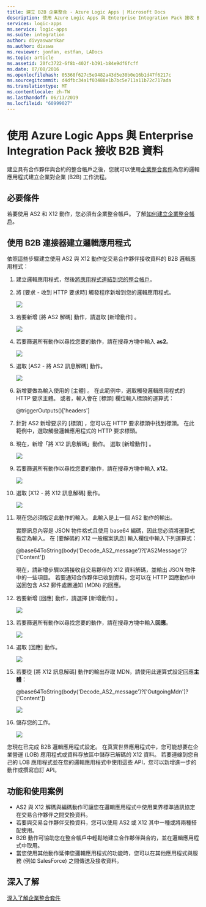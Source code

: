 ```yaml
---
title: 建立 B2B 企業整合 - Azure Logic Apps | Microsoft Docs
description: 使用 Azure Logic Apps 與 Enterprise Integration Pack 接收 B2B 資料
services: logic-apps
ms.service: logic-apps
ms.suite: integration
author: divyaswarnkar
ms.author: divswa
ms.reviewer: jonfan, estfan, LADocs
ms.topic: article
ms.assetid: 20fc3722-6f8b-402f-b391-b84e9df6fcff
ms.date: 07/08/2016
ms.openlocfilehash: 05368f627c5e9482a43d5e30b0e16b1d47f6217c
ms.sourcegitcommit: d4dfbc34a1f03488e1b7bc5e711a11b72c717ada
ms.translationtype: MT
ms.contentlocale: zh-TW
ms.lasthandoff: 06/13/2019
ms.locfileid: "60999027"
---
```

# <a name="receive-b2b-data-with-azure-logic-apps-and-enterprise-integration-pack"></a>使用 Azure Logic Apps 與 Enterprise Integration Pack 接收 B2B 資料

建立具有合作夥伴與合約的整合帳戶之後，您就可以使用[企業整合套件](logic-apps-enterprise-integration-overview.md)為您的邏輯應用程式建立企業對企業 (B2B) 工作流程。

## <a name="prerequisites"></a>必要條件

若要使用 AS2 和 X12 動作，您必須有企業整合帳戶。 了解[如何建立企業整合帳戶](../logic-apps/logic-apps-enterprise-integration-accounts.md)。

## <a name="create-a-logic-app-with-b2b-connectors"></a>使用 B2B 連接器建立邏輯應用程式

依照這些步驟建立使用 AS2 與 X12 動作從交易合作夥伴接收資料的 B2B 邏輯應用程式：

1. 建立邏輯應用程式，然後[將應用程式連結到您的整合帳戶](../logic-apps/logic-apps-enterprise-integration-accounts.md)。

2. 將 [要求 - 收到 HTTP 要求時]  觸發程序新增到您的邏輯應用程式。

    ![](./media/logic-apps-enterprise-integration-b2b/flatfile-1.png)

3. 若要新增 [將 AS2 解碼]  動作，請選取 [新增動作]  。

    ![](./media/logic-apps-enterprise-integration-b2b/transform-2.png)

4. 若要篩選所有動作以尋找您要的動作，請在搜尋方塊中輸入 **as2**。

    ![](./media/logic-apps-enterprise-integration-b2b/b2b-5.png)

5. 選取 [AS2 - 將 AS2 訊息解碼]  動作。

    ![](./media/logic-apps-enterprise-integration-b2b/b2b-6.png)

6. 新增要做為輸入使用的 [主體]  。 
   在此範例中，選取觸發邏輯應用程式的 HTTP 要求主體。 或者，輸入會在 [標頭]  欄位輸入標頭的運算式：

    @triggerOutputs()['headers']

7. 針對 AS2 新增要求的 [標頭]  ，您可以在 HTTP 要求標頭中找到標頭。 
   在此範例中，選取觸發邏輯應用程式的 HTTP 要求標頭。

8. 現在，新增「將 X12 訊息解碼」動作。 選取 [新增動作]  。

    ![](./media/logic-apps-enterprise-integration-b2b/b2b-9.png)

9. 若要篩選所有動作以尋找您要的動作，請在搜尋方塊中輸入 **x12**。

    ![](./media/logic-apps-enterprise-integration-b2b/b2b-10.png)

10. 選取 [X12 - 將 X12 訊息解碼]  動作。

    ![](./media/logic-apps-enterprise-integration-b2b/b2b-as2message.png)

11. 現在您必須指定此動作的輸入。 
    此輸入是上一個 AS2 動作的輸出。

    實際訊息內容是 JSON 物件格式且使用 base64 編碼，因此您必須將運算式指定為輸入。 
    在 [要解碼的 X12 一般檔案訊息]  輸入欄位中輸入下列運算式：
    
    @base64ToString(body('Decode_AS2_message')?['AS2Message']?['Content'])

    現在，請新增步驟以將接收自交易夥伴的 X12 資料解碼，並輸出 JSON 物件中的一些項目。 
    若要通知合作夥伴已收到資料，您可以在 HTTP 回應動作中送回包含 AS2 郵件處置通知 (MDN) 的回應。

12. 若要新增 [回應]  動作，請選擇 [新增動作]  。

    ![](./media/logic-apps-enterprise-integration-b2b/b2b-14.png)

13. 若要篩選所有動作以尋找您要的動作，請在搜尋方塊中輸入**回應**。

    ![](./media/logic-apps-enterprise-integration-b2b/b2b-15.png)

14. 選取 [回應]  動作。

    ![](./media/logic-apps-enterprise-integration-b2b/b2b-16.png)

15. 若要從 [將 X12 訊息解碼]  動作的輸出存取 MDN，請使用此運算式設定回應**主體**：

    @base64ToString(body('Decode_AS2_message')?['OutgoingMdn']?['Content'])

    ![](./media/logic-apps-enterprise-integration-b2b/b2b-17.png)  

16. 儲存您的工作。

    ![](./media/logic-apps-enterprise-integration-b2b/transform-5.png)  

您現在已完成 B2B 邏輯應用程式設定。 在真實世界應用程式中，您可能想要在企業營運 (LOB) 應用程式或資料存放區中儲存已解碼的 X12 資料。 若要連線到您自己的 LOB 應用程式並在您的邏輯應用程式中使用這些 API，您可以新增進一步的動作或撰寫自訂 API。

## <a name="features-and-use-cases"></a>功能和使用案例

* AS2 與 X12 解碼與編碼動作可讓您在邏輯應用程式中使用業界標準通訊協定在交易合作夥伴之間交換資料。
* 若要與交易合作夥伴交換資料，您可以使用 AS2 或 X12 其中一種或將兩種搭配使用。
* B2B 動作可協助您在整合帳戶中輕鬆地建立合作夥伴與合約，並在邏輯應用程式中取用。
* 當您使用其他動作延伸您邏輯應用程式的功能時，您可以在其他應用程式與服務 (例如 SalesForce) 之間傳送及接收資料。

## <a name="learn-more"></a>深入了解
[深入了解企業整合套件](logic-apps-enterprise-integration-overview.md)
